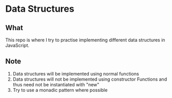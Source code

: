 # Data Structures

## What
This repo is where I try to practise implementing different data structures in JavaScript.

## Note
1) Data structures will be implemented using normal functions
2) Data structures will not be implemented using constructor Functions and thus need not be instantiated with "new"
3) Try to use a monadic pattern where possible